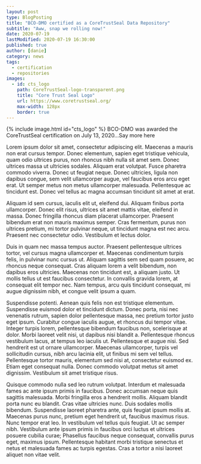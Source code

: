 ```yaml
---
layout: post
type: BlogPosting
title: "BCO-DMO certified as a CoreTrustSeal Data Repository"
subtitle: "Aww, snap we rolling now!"
date: 2020-07-19
lastModified: 2020-07-19 16:30:00
published: true
author: [danie]
category: news
tags: 
  - certification
  - repositories
images:
  - id: cts_logo 
    path: CoreTrustSeal-logo-transparent.png
    title: "Core Trust Seal Logo"
    url: https://www.coretrustseal.org/
    max-width: 128px
    border: true
---
```


{% include image.html id="cts_logo" %}
BCO-DMO was awarded the CoreTrustSeal certification on July 13, 2020...<!--more-->Say more here

Lorem ipsum dolor sit amet, consectetur adipiscing elit. Maecenas a mauris non erat cursus tempor. Donec elementum, sapien eget tristique vehicula, quam odio ultrices purus, non rhoncus nibh nulla sit amet sem. Donec ultrices massa ut ultricies sodales. Aliquam erat volutpat. Fusce pharetra commodo viverra. Donec ut feugiat neque. Donec ultricies, ligula non dapibus congue, sem velit ullamcorper augue, vel faucibus eros arcu eget erat. Ut semper metus non metus ullamcorper malesuada. Pellentesque ac tincidunt est. Donec vel tellus ac magna accumsan tincidunt sit amet at erat.

Aliquam id sem cursus, iaculis elit ut, eleifend dui. Aliquam finibus porta ullamcorper. Donec elit risus, ultrices sit amet mattis vitae, eleifend in massa. Donec fringilla rhoncus diam placerat ullamcorper. Praesent bibendum erat non mauris maximus semper. Cras fermentum, purus non ultrices pretium, mi tortor pulvinar neque, ut tincidunt magna est nec arcu. Praesent nec consectetur odio. Vestibulum et lectus dolor.

Duis in quam nec massa tempus auctor. Praesent pellentesque ultrices tortor, vel cursus magna ullamcorper et. Maecenas condimentum turpis felis, in pulvinar nunc cursus ut. Aliquam sagittis sem sed quam posuere, ac rhoncus neque consequat. Cras aliquam lorem a velit bibendum, non dapibus eros ultricies. Maecenas non tincidunt est, a aliquam justo. Ut mollis tellus ut est faucibus consectetur. In convallis gravida lorem, at consequat elit tempor nec. Nam tempus, arcu quis tincidunt consequat, mi augue dignissim nibh, et congue velit ipsum a quam.

Suspendisse potenti. Aenean quis felis non est tristique elementum. Suspendisse euismod dolor et tincidunt dictum. Donec porta, nisi nec venenatis rutrum, sapien dolor pellentesque massa, nec pretium tortor justo eget ipsum. Curabitur congue iaculis augue, et rhoncus dui tempor vitae. Integer turpis lorem, pellentesque bibendum faucibus non, scelerisque at dolor. Morbi laoreet velit nisi, ut dapibus nisi blandit a. Pellentesque rhoncus vestibulum lacus, at tempus leo iaculis ut. Pellentesque et augue nisi. Sed hendrerit est ut ornare ullamcorper. Maecenas ullamcorper, turpis vel sollicitudin cursus, nibh arcu lacinia elit, ut finibus mi sem vel tellus. Pellentesque tortor mauris, elementum sed nisi at, consectetur euismod ex. Etiam eget consequat nulla. Donec commodo volutpat metus sit amet dignissim. Vestibulum sit amet tristique risus.

Quisque commodo nulla sed leo rutrum volutpat. Interdum et malesuada fames ac ante ipsum primis in faucibus. Donec accumsan neque quis sagittis malesuada. Morbi fringilla eros a hendrerit mollis. Aliquam blandit porta nunc eu blandit. Cras vitae ultricies nunc. Duis sodales mollis bibendum. Suspendisse laoreet pharetra ante, quis feugiat ipsum mollis at. Maecenas purus nunc, pretium eget hendrerit ut, faucibus maximus risus. Nunc tempor erat leo. In vestibulum vel tellus quis feugiat. Ut ac semper nibh. Vestibulum ante ipsum primis in faucibus orci luctus et ultrices posuere cubilia curae; Phasellus faucibus neque consequat, convallis purus eget, maximus ipsum. Pellentesque habitant morbi tristique senectus et netus et malesuada fames ac turpis egestas. Cras a tortor a nisi laoreet aliquet non vitae velit.


